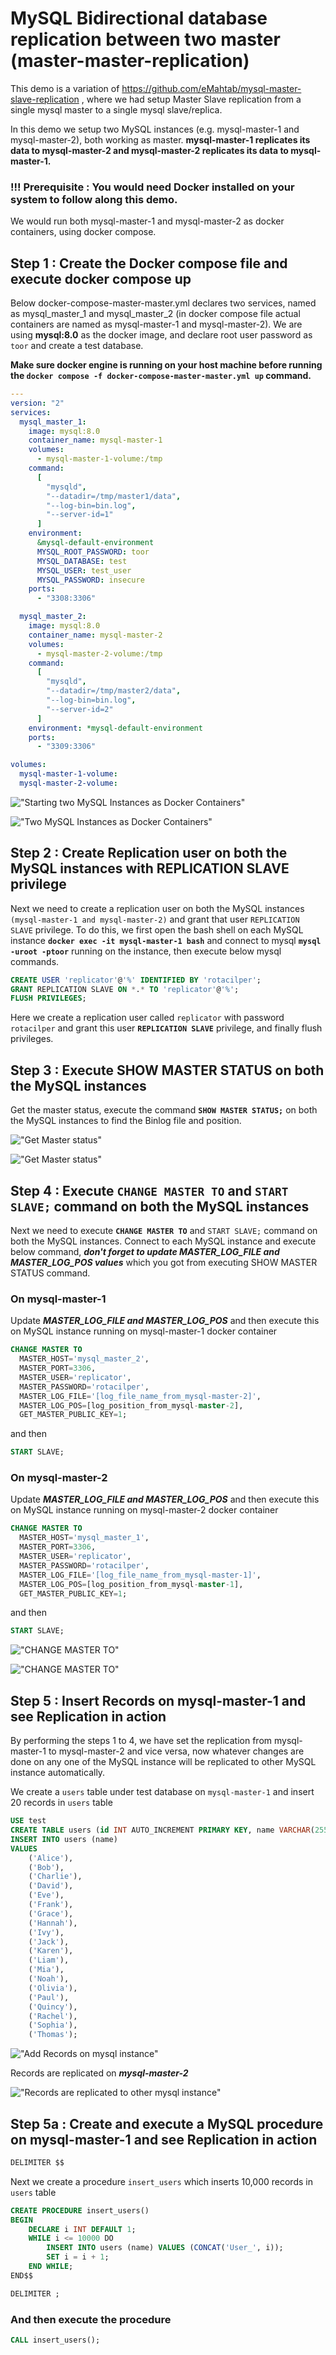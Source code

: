 # MySQL Bidirectional database replication between two master (master-master-replication)

This demo is a variation of https://github.com/eMahtab/mysql-master-slave-replication , where we had setup Master Slave replication from a single mysql master to a single mysql slave/replica.

In this demo we setup two MySQL instances (e.g. mysql-master-1 and mysql-master-2), both working as master. 
**mysql-master-1 replicates its data to mysql-master-2 and mysql-master-2 replicates its data to mysql-master-1.**

### !!! Prerequisite : You would need Docker installed on your system to follow along this demo.

We would run both mysql-master-1 and mysql-master-2 as docker containers, using docker compose.

## Step 1 : Create the Docker compose file and execute docker compose up

Below docker-compose-master-master.yml declares two services, named as mysql_master_1 and mysql_master_2 (in docker compose file actual containers are named as mysql-master-1 and mysql-master-2). We are using **mysql:8.0** as the docker image, and declare root user password as `toor` and create a test database.

**Make sure docker engine is running on your host machine before running the `docker compose -f docker-compose-master-master.yml up` command.**

```yml
---
version: "2"
services:
  mysql_master_1:
    image: mysql:8.0
    container_name: mysql-master-1
    volumes:
      - mysql-master-1-volume:/tmp
    command:
      [
        "mysqld",
        "--datadir=/tmp/master1/data",
        "--log-bin=bin.log",
        "--server-id=1"
      ]
    environment:
      &mysql-default-environment
      MYSQL_ROOT_PASSWORD: toor
      MYSQL_DATABASE: test
      MYSQL_USER: test_user
      MYSQL_PASSWORD: insecure
    ports:
      - "3308:3306"

  mysql_master_2:
    image: mysql:8.0
    container_name: mysql-master-2
    volumes:
      - mysql-master-2-volume:/tmp
    command:
      [
        "mysqld",
        "--datadir=/tmp/master2/data",
        "--log-bin=bin.log",
        "--server-id=2"
      ]
    environment: *mysql-default-environment
    ports:
      - "3309:3306"

volumes:
  mysql-master-1-volume:
  mysql-master-2-volume:
```

!["Starting two MySQL Instances as Docker Containers"](docker-compose-up.png?raw=true)

!["Two MySQL Instances as Docker Containers"](docker-containers.png?raw=true)

## Step 2 : Create Replication user on both the MySQL instances with REPLICATION SLAVE privilege
Next we need to create a replication user on both the MySQL instances `(mysql-master-1 and mysql-master-2)` and grant that user `REPLICATION SLAVE` privilege.
To do this, we first open the bash shell on each MySQL instance **`docker exec -it mysql-master-1 bash`** and connect to mysql **`mysql -uroot -ptoor`** running on the instance, then execute below mysql commands.
```sql
CREATE USER 'replicator'@'%' IDENTIFIED BY 'rotacilper';
GRANT REPLICATION SLAVE ON *.* TO 'replicator'@'%';
FLUSH PRIVILEGES;
```
Here we create a replication user called `replicator` with password `rotacilper` and grant this user **`REPLICATION SLAVE`** privilege, and finally flush privileges.

## Step 3 : Execute SHOW MASTER STATUS on both the MySQL instances
Get the master status, execute the command **`SHOW MASTER STATUS;`** on both the MySQL instances to find the Binlog file and position.

!["Get Master status"](create-replication-user-and-show-status.png?raw=true)

!["Get Master status"](create-replication-user-and-show-status-2.png?raw=true)

## Step 4 : Execute `CHANGE MASTER TO` and `START SLAVE;` command on both the MySQL instances
Next we need to execute **`CHANGE MASTER TO`** and `START SLAVE;` command on both the MySQL instances. Connect to each MySQL instance and execute below command, **_don't forget to update MASTER_LOG_FILE and MASTER_LOG_POS values_** which you got from executing SHOW MASTER STATUS command.

### On mysql-master-1
Update **_MASTER_LOG_FILE and MASTER_LOG_POS_** and then execute this on MySQL instance running on mysql-master-1 docker container

```sql
CHANGE MASTER TO
  MASTER_HOST='mysql_master_2',
  MASTER_PORT=3306,
  MASTER_USER='replicator',
  MASTER_PASSWORD='rotacilper',
  MASTER_LOG_FILE='[log_file_name_from_mysql-master-2]',
  MASTER_LOG_POS=[log_position_from_mysql-master-2],
  GET_MASTER_PUBLIC_KEY=1;
```

and then

```sql
START SLAVE;
```

### On mysql-master-2
Update **_MASTER_LOG_FILE and MASTER_LOG_POS_** and then execute this on MySQL instance running on mysql-master-2 docker container

```sql
CHANGE MASTER TO
  MASTER_HOST='mysql_master_1',
  MASTER_PORT=3306,
  MASTER_USER='replicator',
  MASTER_PASSWORD='rotacilper',
  MASTER_LOG_FILE='[log_file_name_from_mysql-master-1]',
  MASTER_LOG_POS=[log_position_from_mysql-master-1],
  GET_MASTER_PUBLIC_KEY=1;
```

and then

```sql
START SLAVE;
```

!["CHANGE MASTER TO"](change-master-to-and-start.png?raw=true)

!["CHANGE MASTER TO"](change-master-to-and-start-2.png?raw=true)

## Step 5 : Insert Records on mysql-master-1 and see Replication in action
By performing the steps 1 to 4, we have set the replication from mysql-master-1 to mysql-master-2 and vice versa, now whatever changes are done on any one of the MySQL instance will be replicated to other MySQL instance automatically. 

We create a `users` table under test database on `mysql-master-1` and insert 20 records in `users` table

```sql
USE test
CREATE TABLE users (id INT AUTO_INCREMENT PRIMARY KEY, name VARCHAR(255) NOT NULL);
INSERT INTO users (name)
VALUES
    ('Alice'),
    ('Bob'),
    ('Charlie'),
    ('David'),
    ('Eve'),
    ('Frank'),
    ('Grace'),
    ('Hannah'),
    ('Ivy'),
    ('Jack'),
    ('Karen'),
    ('Liam'),
    ('Mia'),
    ('Noah'),
    ('Olivia'),
    ('Paul'),
    ('Quincy'),
    ('Rachel'),
    ('Sophia'),
    ('Thomas');
```
!["Add Records on mysql instance"](add-records.png?raw=true)

Records are replicated on **_mysql-master-2_**

!["Records are replicated to other mysql instance"](check-records-on-other-mysql-instance.png?raw=true)

## Step 5a : Create and execute a MySQL procedure on mysql-master-1 and see Replication in action

```sql
DELIMITER $$
```
Next we create a procedure `insert_users` which inserts 10,000 records in `users` table
```sql
CREATE PROCEDURE insert_users()
BEGIN
    DECLARE i INT DEFAULT 1;
    WHILE i <= 10000 DO
        INSERT INTO users (name) VALUES (CONCAT('User_', i));
        SET i = i + 1;
    END WHILE;
END$$
```
```sql
DELIMITER ;
```

### And then execute the procedure

```sql
CALL insert_users();
```

